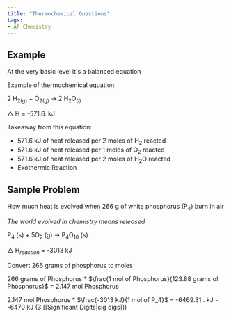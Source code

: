 ```yaml
---
title: "Thermochemical Questions"
tags:
- AP Chemistry
---
```


## Example

At the very basic level it's a balanced equation

Example of thermochemical equation:

2 H$_{2(g)}$ + O$_{2(g)}$ -> 2 H$_2$O$_{(l)}$

$\triangle$ H = -571.6. kJ

Takeaway from this equation:

- 571.6 kJ of heat released per 2 moles of H$_2$ reacted
- 571.6 kJ of heat released per 1 moles of O$_2$ reacted
- 571.6 kJ of heat released per 2 moles of H$_2$O reacted
- Exothermic Reaction

## Sample Problem

How much heat is evolved when 266 g of white phosphorus (P$_4$) burn in air

*The world evolved in chemistry means released*

P$_4$ (s) + 5O$_2$ (g) -> P$_4$O$_{10}$ (s) 

$\triangle$ H$_{reaction}$ = -3013 kJ

Convert 266 grams of phosphorus to moles

266 grams of Phosphorus * $\frac{1 mol of Phosphorus}{123.88 grams of Phosphorus}$ = 2.147 mol Phosphorus

2.147 mol Phosphorus * $\frac{-3013 kJ}{1 mol of P_4}$ = -6469.31.. kJ ~ -6470 kJ (3 [[Significant Digits|sig digs]])
